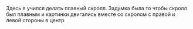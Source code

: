 Здесь я учился делать плавный скролл. Задумка была то чтобы скролл был плавным и картинки двигались вместе со скролом с правой и левой стороны в центр 
